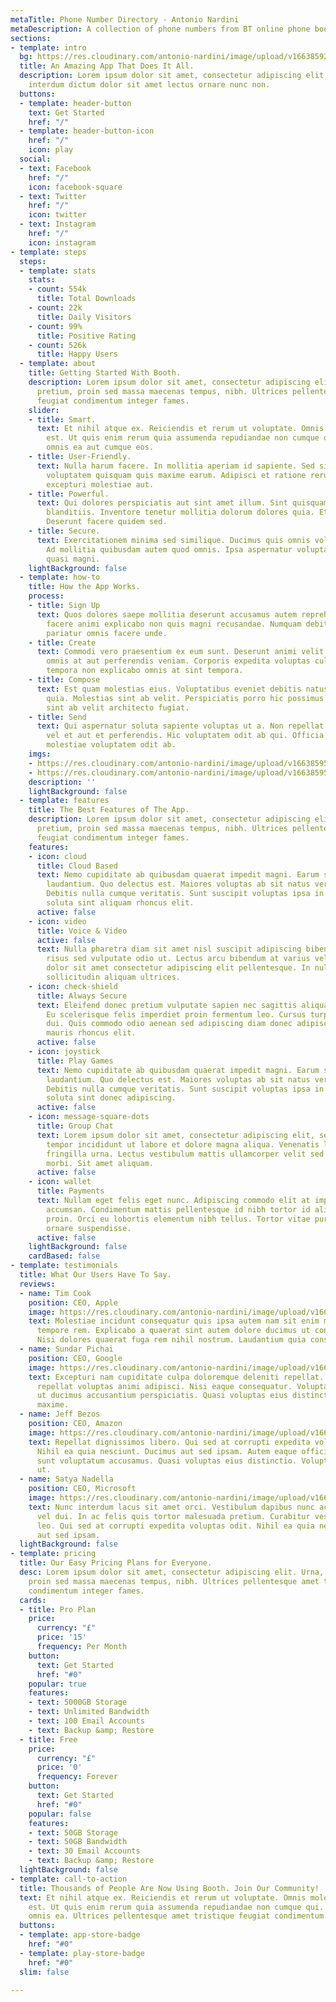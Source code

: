 ```yaml
---
metaTitle: Phone Number Directory - Antonio Nardini
metaDescription: A collection of phone numbers from BT online phone book.
sections:
- template: intro
  bg: https://res.cloudinary.com/antonio-nardini/image/upload/v1663859259/hero-bg-3000_qufppv.jpg
  title: An Amazing App That Does It All.
  description: Lorem ipsum dolor sit amet, consectetur adipiscing elit. Mattis lacus
    interdum dictum dolor sit amet lectus ornare nunc non.
  buttons:
  - template: header-button
    text: Get Started
    href: "/"
  - template: header-button-icon
    href: "/"
    icon: play
  social:
  - text: Facebook
    href: "/"
    icon: facebook-square
  - text: Twitter
    href: "/"
    icon: twitter
  - text: Instagram
    href: "/"
    icon: instagram
- template: steps
  steps:
  - template: stats
    stats:
    - count: 554k
      title: Total Downloads
    - count: 22k
      title: Daily Visitors
    - count: 99%
      title: Positive Rating
    - count: 526k
      title: Happy Users
  - template: about
    title: Getting Started With Booth.
    description: Lorem ipsum dolor sit amet, consectetur adipiscing elit. Urna, sit
      pretium, proin sed massa maecenas tempus, nibh. Ultrices pellentesque amet tristique
      feugiat condimentum integer fames.
    slider:
    - title: Smart.
      text: Et nihil atque ex. Reiciendis et rerum ut voluptate. Omnis molestiae nemo
        est. Ut quis enim rerum quia assumenda repudiandae non cumque qui. Amet repellat
        omnis ea aut cumque eos.
    - title: User-Friendly.
      text: Nulla harum facere. In mollitia aperiam id sapiente. Sed sint atque deserunt
        voluptatem quisquam quis maxime earum. Adipisci et ratione rerum beatae optio
        excepturi molestiae aut.
    - title: Powerful.
      text: Qui dolores perspiciatis aut sint amet illum. Sint quisquam quod laborum
        blanditiis. Inventore tenetur mollitia dolorum dolores quia. Et quia sed.
        Deserunt facere quidem sed.
    - title: Secure.
      text: Exercitationem minima sed similique. Ducimus quis omnis voluptas et nulla.
        Ad mollitia quibusdam autem quod omnis. Ipsa aspernatur voluptatem illum possimus
        quasi magni.
    lightBackground: false
  - template: how-to
    title: How the App Works.
    process:
    - title: Sign Up
      text: Quos dolores saepe mollitia deserunt accusamus autem reprehenderit. Voluptas
        facere animi explicabo non quis magni recusandae. Numquam debitis non quis
        pariatur omnis facere unde.
    - title: Create
      text: Commodi vero praesentium ex eum sunt. Deserunt animi velit. Eum explicabo
        omnis at aut perferendis veniam. Corporis expedita voluptas culpa dicta qui
        tempora non explicabo omnis at sint tempora.
    - title: Compose
      text: Est quam molestias eius. Voluptatibus eveniet debitis natus porro dignissimos
        quia. Molestias sint ab velit. Perspiciatis porro hic possimus exercitationem
        sint ab velit architecto fugiat.
    - title: Send
      text: Qui aspernatur soluta sapiente voluptas ut a. Non repellat dolores dolorum
        vel et aut et perferendis. Hic voluptatem odit ab qui. Officia blanditiis
        molestiae voluptatem odit ab.
    imgs:
    - https://res.cloudinary.com/antonio-nardini/image/upload/v1663859540/screen-01_ly20gh.png
    - https://res.cloudinary.com/antonio-nardini/image/upload/v1663859541/screen-04_olu156.png
    description: ''
    lightBackground: false
  - template: features
    title: The Best Features of The App.
    description: Lorem ipsum dolor sit amet, consectetur adipiscing elit. Urna, sit
      pretium, proin sed massa maecenas tempus, nibh. Ultrices pellentesque amet tristique
      feugiat condimentum integer fames.
    features:
    - icon: cloud
      title: Cloud Based
      text: Nemo cupiditate ab quibusdam quaerat impedit magni. Earum suscipit ipsum
        laudantium. Quo delectus est. Maiores voluptas ab sit natus veritatis ut.
        Debitis nulla cumque veritatis. Sunt suscipit voluptas ipsa in tempora esse
        soluta sint aliquam rhoncus elit.
      active: false
    - icon: video
      title: Voice & Video
      active: false
      text: Nulla pharetra diam sit amet nisl suscipit adipiscing bibendum est. Quis
        risus sed vulputate odio ut. Lectus arcu bibendum at varius vel. Lorem ipsum
        dolor sit amet consectetur adipiscing elit pellentesque. In nulla posuere
        sollicitudin aliquam ultrices.
    - icon: check-shield
      title: Always Secure
      text: Eleifend donec pretium vulputate sapien nec sagittis aliquam malesuada.
        Eu scelerisque felis imperdiet proin fermentum leo. Cursus turpis massa tincidunt
        dui. Quis commodo odio aenean sed adipiscing diam donec adipiscing. Congue
        mauris rhoncus elit.
      active: false
    - icon: joystick
      title: Play Games
      text: Nemo cupiditate ab quibusdam quaerat impedit magni. Earum suscipit ipsum
        laudantium. Quo delectus est. Maiores voluptas ab sit natus veritatis ut.
        Debitis nulla cumque veritatis. Sunt suscipit voluptas ipsa in tempora esse
        soluta sint donec adipiscing.
      active: false
    - icon: message-square-dots
      title: Group Chat
      text: Lorem ipsum dolor sit amet, consectetur adipiscing elit, sed do eiusmod
        tempor incididunt ut labore et dolore magna aliqua. Venenatis lectus magna
        fringilla urna. Lectus vestibulum mattis ullamcorper velit sed ullamcorper
        morbi. Sit amet aliquam.
      active: false
    - icon: wallet
      title: Payments
      text: Nullam eget felis eget nunc. Adipiscing commodo elit at imperdiet dui
        accumsan. Condimentum mattis pellentesque id nibh tortor id aliquet lectus
        proin. Orci eu lobortis elementum nibh tellus. Tortor vitae purus faucibus
        ornare suspendisse.
      active: false
    lightBackground: false
    cardBased: false
- template: testimonials
  title: What Our Users Have To Say.
  reviews:
  - name: Tim Cook
    position: CEO, Apple
    image: https://res.cloudinary.com/antonio-nardini/image/upload/v1661365729/user-02_fhwdbk.jpg
    text: Molestiae incidunt consequatur quis ipsa autem nam sit enim magni. Voluptas
      tempore rem. Explicabo a quaerat sint autem dolore ducimus ut consequatur neque.
      Nisi dolores quaerat fuga rem nihil nostrum. Laudantium quia consequatur molestias.
  - name: Sundar Pichai
    position: CEO, Google
    image: https://res.cloudinary.com/antonio-nardini/image/upload/v1661365816/user-01_xlevqy.jpg
    text: Excepturi nam cupiditate culpa doloremque deleniti repellat. Veniam quos
      repellat voluptas animi adipisci. Nisi eaque consequatur. Voluptatem dignissimos
      ut ducimus accusantium perspiciatis. Quasi voluptas eius distinctio. Atque eos
      maxime.
  - name: Jeff Bezos
    position: CEO, Amazon
    image: https://res.cloudinary.com/antonio-nardini/image/upload/v1661365857/user-06_a8dl6o.jpg
    text: Repellat dignissimos libero. Qui sed at corrupti expedita voluptas odit.
      Nihil ea quia nesciunt. Ducimus aut sed ipsam. Autem eaque officia cum exercitationem
      sunt voluptatum accusamus. Quasi voluptas eius distinctio. Voluptatem dignissimos
      ut.
  - name: Satya Nadella
    position: CEO, Microsoft
    image: https://res.cloudinary.com/antonio-nardini/image/upload/v1661365799/user-03_tk9ihz.jpg
    text: Nunc interdum lacus sit amet orci. Vestibulum dapibus nunc ac augue. Fusce
      vel dui. In ac felis quis tortor malesuada pretium. Curabitur vestibulum aliquam
      leo. Qui sed at corrupti expedita voluptas odit. Nihil ea quia nesciunt. Ducimus
      aut sed ipsam.
  lightBackground: false
- template: pricing
  title: Our Easy Pricing Plans for Everyone.
  desc: Lorem ipsum dolor sit amet, consectetur adipiscing elit. Urna, sit pretium,
    proin sed massa maecenas tempus, nibh. Ultrices pellentesque amet tristique feugiat
    condimentum integer fames.
  cards:
  - title: Pro Plan
    price:
      currency: "£"
      price: '15'
      frequency: Per Month
    button:
      text: Get Started
      href: "#0"
    popular: true
    features:
    - text: 5000GB Storage
    - text: Unlimited Bandwidth
    - text: 100 Email Accounts
    - text: Backup &amp; Restore
  - title: Free
    price:
      currency: "£"
      price: '0'
      frequency: Forever
    button:
      text: Get Started
      href: "#0"
    popular: false
    features:
    - text: 50GB Storage
    - text: 50GB Bandwidth
    - text: 30 Email Accounts
    - text: Backup &amp; Restore
  lightBackground: false
- template: call-to-action
  title: Thousands of People Are Now Using Booth. Join Our Community!
  text: Et nihil atque ex. Reiciendis et rerum ut voluptate. Omnis molestiae nemo
    est. Ut quis enim rerum quia assumenda repudiandae non cumque qui. Amet repellat
    omnis ea. Ultrices pellentesque amet tristique feugiat condimentum integer fames.
  buttons:
  - template: app-store-badge
    href: "#0"
  - template: play-store-badge
    href: "#0"
  slim: false

---
```

